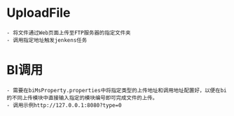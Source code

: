 
# UploadFile
 
    - 将文件通过Web页面上传至FTP服务器的指定文件夹
    - 调用指定地址触发jenkens任务
    
# BI调用
    - 需要在biMsProperty.properties中将指定类型的上传地址和调用地址配置好，以便在bi的不同上传模块中直接输入指定的模块编号即可完成文件的上传。
    - 调用示例http://127.0.0.1:8080?type=0    